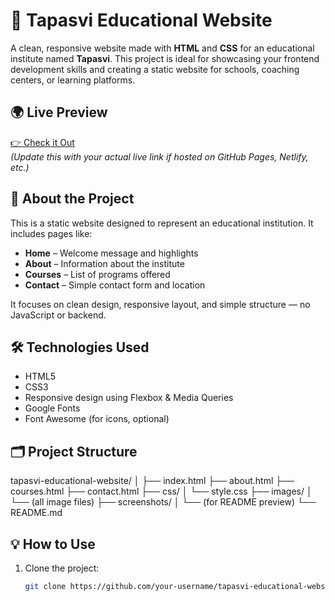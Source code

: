 # 🏫 Tapasvi Educational Website

A clean, responsive website made with **HTML** and **CSS** for an educational institute named **Tapasvi**. This project is ideal for showcasing your frontend development skills and creating a static website for schools, coaching centers, or learning platforms.

## 🌍 Live Preview

[👉 Check it Out](https://parthaG23.github.io/tapasvi)  
*(Update this with your actual live link if hosted on GitHub Pages, Netlify, etc.)*

## 📖 About the Project

This is a static website designed to represent an educational institution. It includes pages like:

- **Home** – Welcome message and highlights
- **About** – Information about the institute
- **Courses** – List of programs offered
- **Contact** – Simple contact form and location

It focuses on clean design, responsive layout, and simple structure — no JavaScript or backend.

## 🛠 Technologies Used

- HTML5  
- CSS3  
- Responsive design using Flexbox & Media Queries  
- Google Fonts  
- Font Awesome (for icons, optional)

## 🗂 Project Structure

tapasvi-educational-website/
│
├── index.html
├── about.html
├── courses.html
├── contact.html
├── css/
│ └── style.css
├── images/
│ └── (all image files)
├── screenshots/
│ └── (for README preview)
└── README.md

## 💡 How to Use

1. Clone the project:
   ```bash
   git clone https://github.com/your-username/tapasvi-educational-website.git
